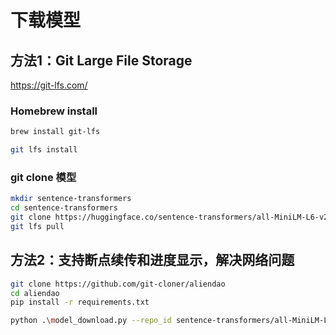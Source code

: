 # 下载模型
## 方法1：Git Large File Storage
https://git-lfs.com/

### Homebrew install
```sh
brew install git-lfs
```

```sh
git lfs install
```
### git clone 模型
```sh
mkdir sentence-transformers
cd sentence-transformers
git clone https://huggingface.co/sentence-transformers/all-MiniLM-L6-v2
git lfs pull
```


## 方法2：支持断点续传和进度显示，解决网络问题
```sh
git clone https://github.com/git-cloner/aliendao
cd aliendao
pip install -r requirements.txt

python .\model_download.py --repo_id sentence-transformers/all-MiniLM-L6-v2
```
